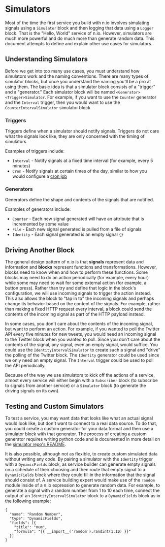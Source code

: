 # Simulators

Most of the time the first service you build with n.io involves simulating signals using a `Simulator` block and then logging that data using a `Logger` block. That is the "Hello, World" service of n.io. However, simulators are much more powerful and do much more than generate random data. This document attempts to define and explain other use cases for simulators.

## Understanding Simulators

Before we get into too many use cases, you must understand how simulators work and the naming conventions. There are many types of simulator blocks, but once you understand the naming you'll be a pro at using them. The basic idea is that a simulator block consists of a "trigger" and a "generator." Each simulator block will be named `<Generator><Trigger>Simulator`. For example, if you want to use the `Counter` generator and the `Interval` trigger, then you would want to use the `CounterIntervalSimulator` simulator block.

### Triggers

Triggers define when a simulator should notify signals. Triggers do not care what the signals look like, they are only concerned with the timing of simulators.

Examples of triggers include:

* `Interval` - Notify signals at a fixed time interval \(for example, every 5 minutes\)
* `Cron` - Notify signals at certain times of the day, similar to how you would configure a [cron job](https://en.wikipedia.org/wiki/Cron)

### Generators

Generators define the shape and contents of the signals that are notified.

Examples of generators include:

* `Counter` - Each new signal generated will have an attribute that is incremented by some value
* `File` - Each new signal generated is pulled from a file of signals
* `Identity` - Each signal generated is an empty signal `{}`

## Driving Another Block

The general design pattern of n.io is that **signals** represent data and information and **blocks** represent functions and transformations. However, blocks need to know when and how to perform these functions. Some blocks may need to do an action periodically \(for example, every hour\) while some may need to wait for some external action \(for example, a button press\). Rather than try and define that logic in the block's configuration, we will use incoming signals to trigger the action instead. This also allows the block to "tap in to" the incoming signals and perhaps change its behavior based on the content of the signals. For example, rather than making a fixed HTTP request every interval, a block could send the contents of the incoming signal as part of the HTTP payload instead.

In some cases, you don't care about the contents of the incoming signal, but want to perform an action. For example, if you wanted to poll the Twitter API every five minutes for new tweets, you would need an incoming signal to the Twitter block when you wanted to poll. Since you don't care about the contents of the signal, any signal, even an empty signal, would suffice. You could use the `IdentityIntervalSimulator` to create such a signal and "drive" the polling of the Twitter block. The `Identity` generator could be used since we only need an empty signal. The `Interval` trigger could be used to poll the API periodically.

Because of the way we use simulators to kick off the actions of a service, almost every service will either begin with a `Subscriber` block \(to subscribe to signals from another service\) or a `Simulator` block \(to generate the driving signals on its own\).

## Testing and Custom Simulators

To test a service, you may want data that looks like what an actual signal would look like, but don't want to connect to a real data source. To do that, you could create a custom generator for your data format and then use a simulator block with that generator. The process of creating a custom generator requires writing python code and is documented in more detail on the [simulator repo's README](https://github.com/nio-blocks/simulator).

It is also possible, although not as flexible, to create custom simulated data without writing any code. By pairing a simulator with the `Identity` trigger with a `DynamicFields` block, as service builder can generate empty signals on a schedule of their choosing and then route that empty signal to a `DynamicFields` block where they could fill in the information that the signal should consist of. A service building expert would make use of the `random` module inside of a n.io expression to generate random data. For example, to generate a signal with a random number from 1 to 10 each time, connect the output of an `IdentityIntervalSimulator` block to a `DynamicFields` block as in the following example:

```
{
  "name": "Random Number",
  "type": "DynamicFields",
  "fields": [{
    "title": "num",
    "formula": "{{ __import__('random').randint(1,10) }}"
  }]
}
```



